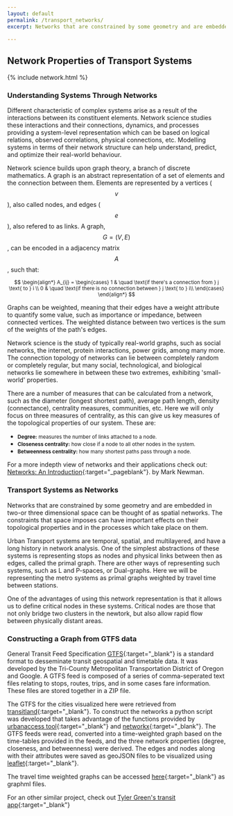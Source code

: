```yaml
---
layout: default
permalink: /transport_networks/
excerpt: Networks that are constrained by some geometry and are embedded in two-or three dimensional space can be thought of as spatial networks. The constraints that space imposes can have important effects on their topological properties and in the processes which take place on them. Here we explore centrality measures of the metro systems of London, New York, Chicago, and Santiago de Chile. The time-weighted graphs were constructed using publicly available GTFS data and visualized using javascript. 

---
```


<h2><b>Network Properties of Transport Systems</b></h2>

{% include network.html %} 


<h3><b>Understanding Systems Through Networks</b></h3>
Different characteristic of complex systems arise as a result of the interactions between its constituent elements. Network science studies these interactions and their connections, dynamics, and processes providing a system-level representation which can be based on logical relations, observed correlations, physical connections, etc. Modelling systems in terms of their network structure can help understand, predict, and optimize their real-world behaviour.

Network science builds upon graph theory, a branch of discrete mathematics. A graph is an abstract representation of a set of elements and the connection between them. Elements are represented by a vertices ($$v$$), also called nodes, and edges ($$e$$), also refered to as links. A graph, $$ G = (V,E) $$, can be encoded in a adjacency matrix $$A$$, such that:
<div style="text-align: center;">
<small>
$$
\begin{align*}
	A_{ij} = \begin{cases}
	1 & \quad \text{if there's a connection from } j \text{ to } i \\
	0 & \quad \text{if there is no connection between } j \text{ to } i\\
	\end{cases}
\end{align*}
$$
</small>
</div>

Graphs can be weighted, meaning that their edges have a weight attribute to quantify some value, such as importance or impedance, between connected vertices. The weighted distance between two vertices is the sum of the weights of the path's edges. 

Network science is the study of typically real-world graphs, such as social networks, the internet, protein interactions, power grids, among many more. The connection topology of networks can lie between completely random or completely regular, but many social, technological, and biological networks lie somewhere in between these two extremes, exhibiting 'small-world' properties. 

There are a number of measures that can be calculated from a network, such as the diameter (longest shortest path), average path length, density (connectance), centrality measures, communities, etc. Here we will only focus on three measures of centrality, as this can give us key measures of the topological properties of our system. These are:
<ul>
	<li><small><b>Degree:</b> measures the number of links attached to a node.
	</small></li>
	<li><small><b>Closeness centrality:</b> how close if a node to all other nodes in the system.
	</small></li>
	<li><small><b>Betweenness centrality:</b> how many shortest paths pass through a node.
	</small></li>
</ul>

For a more indepth view of networks and their applications check out: [Networks: An Introduction](http://www-personal.umich.edu/~mejn/networks-an-introduction/){:target="_pageblank"}. by Mark Newman.

<h3><b>Transport Systems as Networks</b></h3>
Networks that are constrained by some geometry and are embedded in two-or three dimensional space can be thought of as spatial networks. The constraints that space imposes can have important effects on their topological properties and in the processes which take place on them.

Urban Transport systems are temporal, spatial, and multilayered, and have a long history in network analysis. One of the simplest abstractions of these systems is representing stops as nodes and physical links between then as edges, called the primal graph. There are other ways of representing such systems, such as L and P-spaces, or Dual-graphs. Here we will be representing the metro systems as primal graphs weighted by travel time between stations.

One of the advantages of using this network representation is that it allows us to define critical nodes in these systems. Critical nodes are those that not only bridge two clusters in the newtork, but also allow rapid flow between physically distant areas. 

<h3><b>Constructing a Graph from GTFS data</b></h3>

General Transit Feed Specification [GTFS](https://developers.google.com/transit/gtfs/){:target="_blank"} is a standard format to desseminate transit geospatial and timetable data. It was developed by the Tri-County Metropolitan Transportation District of Oregon and Google. A GTFS feed is composed of a series of comma-seperated text files relating to stops, routes, trips, and in some cases fare information. These files are stored together in a ZIP file.

The GTFS for the cities visualized here were retrieved from [transitland](https://transit.land){:target="_blank"}. To construct the networks a python script was developed that takes advantage of the functions provided by [urbanaccess tool](https://udst.github.io/urbanaccess/index.html){:target="_blank"} and [networkx](http://networkx.readthedocs.io/en/latest/){:target="_blank"}. The GTFS feeds were read, converted into a time-weighted graph based on the time-tables provided in the feeds, and the three network properties (degree, closeness, and betweenness) were derived. The edges and nodes along with their attributes were saved as geoJSON files to be visualized using [leaflet](http://leafletjs.com/){:target="_blank"}. 

The travel time weighted graphs can be accessed [here]({{site.url}}/assets/graphml){:target="_blank"} as graphml files.

For an other similar project, check out [Tyler Green's transit app](https://gtfs-graph.herokuapp.com/rank/boston/){:target="_blank"}


<script src="https://cdnjs.cloudflare.com/ajax/libs/mathjax/2.7.0/MathJax.js?config=TeX-AMS-MML_HTMLorMML" type="text/javascript"></script>